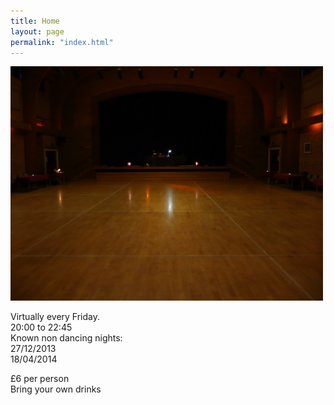 ```yaml
---
title: Home
layout: page
permalink: "index.html"
---
```


<img width="500" src="images/dancefloor.jpg"/>

<article class="grid_3"><dl>
	<dt>Virtually every Friday.</dt>
	<dt>20:00 to 22:45</dt>
	<dt>Known non dancing nights:</dt>
	<dt>27/12/2013</dt>
	<dt>18/04/2014</dt></dl>
</article>
<article class="grid_6">
	<dl><dt>£6 per person</dt>
	<dt>Bring your own drinks</dt></dl>
</article>
